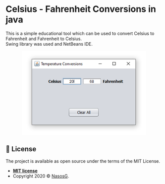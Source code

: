 # Celsius - Fahrenheit Conversions in java

This is a simple educational tool which can be used to convert Celsius to Fahrenheit and Fahrenheit to Celsius.
<br>Swing library was used and NetBeans IDE.

<div align="center"><img src="images/Screenshot_F2C.png" alt="image1"></div>

## 📝  License

The project is available as open source under the terms of the MIT License.

- **[MIT license](http://opensource.org/licenses/mit-license.php)**
- Copyright 2020 © <a href="https://github.com/NasosG" target="_blank">NasosG</a>.
